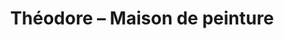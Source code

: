 ---
title: "Théodore – Maison de peinture"
url: /clamart/theodore-maison-de-peinture/
shop: peinture
---